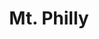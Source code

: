 ---
pid: LS149
title: Mt. Philly
location_transcription: Logan Square
zipcode: NJ08037
outside_phl: Hammonton NJ
neighborhood: 
age: '10'
age_range: 6-13
instagram: 
image_file_name: LS_149.jpg
proposal_transcription: Mini Mt. Rushmore
topic: Environment
topic_summary: '0'
type: Other No Form
keywords_other: 
credit: Luke
image_labels: 
twitter: 
facebook: 
permalink: "/monuments/ls149/"
layout: item-page
---